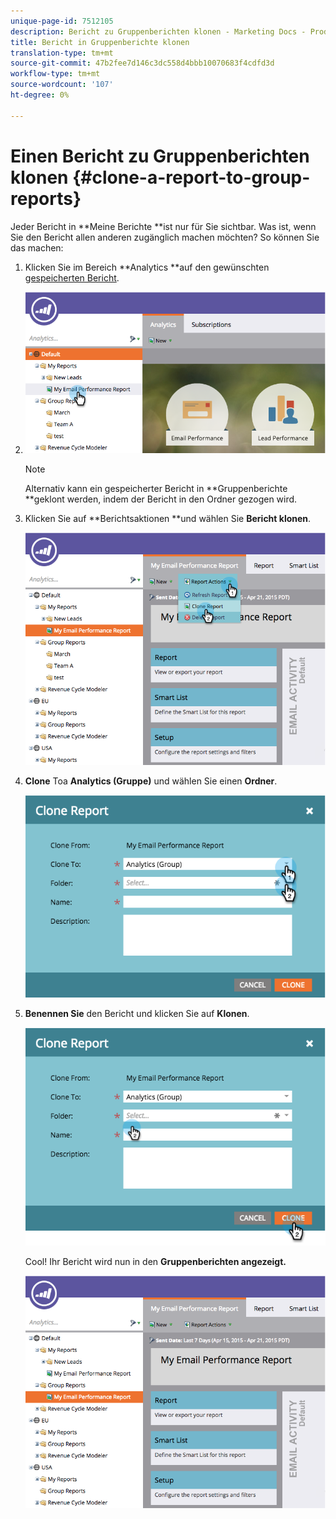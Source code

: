 ```yaml
---
unique-page-id: 7512105
description: Bericht zu Gruppenberichten klonen - Marketing Docs - Produktdokumentation
title: Bericht in Gruppenberichte klonen
translation-type: tm+mt
source-git-commit: 47b2fee7d146c3dc558d4bbb10070683f4cdfd3d
workflow-type: tm+mt
source-wordcount: '107'
ht-degree: 0%

---
```



# Einen Bericht zu Gruppenberichten klonen {#clone-a-report-to-group-reports}

Jeder Bericht in **Meine Berichte **ist nur für Sie sichtbar. Was ist, wenn Sie den Bericht allen anderen zugänglich machen möchten? So können Sie das machen:

1. Klicken Sie im Bereich **Analytics **auf den gewünschten [gespeicherten Bericht](../../../../product-docs/reporting/basic-reporting/creating-reports/save-a-report.md).
1. ![](assets/image2015-4-21-11-3a25-3a54.png)

   >[!NOTE]
   >
   >Alternativ kann ein gespeicherter Bericht in **Gruppenberichte **geklont werden, indem der Bericht in den Ordner gezogen wird.

1. Klicken Sie auf **Berichtsaktionen **und wählen Sie **Bericht klonen**.

   ![](assets/image2015-4-21-11-3a29-3a32.png)

1. **Clone** Toa  **Analytics (Gruppe)** und wählen Sie einen  **Ordner**.

   ![](assets/image2015-4-21-11-3a32-3a0.png)

1. **Benennen Sie** den Bericht und klicken Sie auf  **Klonen**.

   ![](assets/image2015-4-21-11-3a33-3a11.png)

   Cool! Ihr Bericht wird nun in den **Gruppenberichten angezeigt.**

   ![](assets/image2015-4-21-11-3a37-3a25.png)

